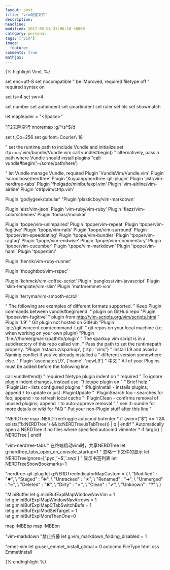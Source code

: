 ```yaml
---
layout: post
title: "vim配置文件"
description: 
headline: 
modified: 2017-05-01 23:06:10 +0800
category: personal
tags: ["vim"]
image: 
  feature: 
comments: true
mathjax: 
---
```


{% highlight VimL %}

set enc=utf-8
set nocompatible              " be iMproved, required
filetype off                  " required
syntax on

set ts=4
set sw=4

set number
set autoindent
set smartindent
set ruler
set hls
set showmatch

let mapleader = "\<Space>"

"F2去除空行
nnoremap <F2> :g/^\s*$/d<CR>

set t_Co=256
set guifont=Courier\ 18

" set the runtime path to include Vundle and initialize
set rtp+=~/.vim/bundle/Vundle.vim
call vundle#begin()
" alternatively, pass a path where Vundle should install plugins
"call vundle#begin('~/some/path/here')

" let Vundle manage Vundle, required
Plugin 'VundleVim/Vundle.vim'
Plugin 'scrooloose/nerdtree'
Plugin 'Xuyuanp/nerdtree-git-plugin'
Plugin 'jistr/vim-nerdtree-tabs'
Plugin 'fholgado/minibufexpl.vim'
Plugin 'vim-airline/vim-airline'
Plugin 'ctrlpvim/ctrlp.vim'

Plugin 'godlygeek/tabular'
"Plugin 'plasticboy/vim-markdown'

Plugin 'elzr/vim-json'
Plugin 'vim-ruby/vim-ruby'
Plugin 'flazz/vim-colorschemes'
Plugin 'tomasr/molokai'

Plugin 'tpope/vim-unimpaired'
Plugin 'tpope/vim-repeat'
Plugin 'tpope/vim-fugitive'
Plugin 'tpope/vim-rails'
Plugin 'tpope/vim-surround'
Plugin 'tpope/vim-speeddating'
Plugin 'tpope/vim-bundler'
Plugin 'tpope/vim-ragtag'
Plugin 'tpope/vim-endwise'
Plugin 'tpope/vim-commentary'
Plugin 'tpope/vim-cucumber'
Plugin 'tpope/vim-markdown'
Plugin 'tpope/vim-haml'
Plugin 'tpope/timl'

Plugin 'henrik/vim-ruby-runner'

Plugin 'thoughtbot/vim-rspec'

Plugin 'kchmck/vim-coffee-script'
Plugin 'pangloss/vim-javascript'
Plugin 'slim-template/vim-slim'
Plugin 'mattn/emmet-vim'

Plugin 'terryma/vim-smooth-scroll'


" The following are examples of different formats supported.
" Keep Plugin commands between vundle#begin/end.
" plugin on GitHub repo
"Plugin 'tpope/vim-fugitive'
" plugin from http://vim-scripts.org/vim/scripts.html
" Plugin 'L9'
" Git plugin not hosted on GitHub
"Plugin 'git://git.wincent.com/command-t.git'
" git repos on your local machine (i.e. when working on your own plugin)
"Plugin 'file:///home/gmarik/path/to/plugin'
" The sparkup vim script is in a subdirectory of this repo called vim.
" Pass the path to set the runtimepath properly.
"Plugin 'rstacruz/sparkup', {'rtp': 'vim/'}
" Install L9 and avoid a Naming conflict if you've already installed a
" different version somewhere else.
" Plugin 'ascenator/L9', {'name': 'newL9'}
" 中文
" All of your Plugins must be added before the following line


call vundle#end()            " required
filetype plugin indent on    " required
" To ignore plugin indent changes, instead use:
"filetype plugin on
"
" Brief help
" :PluginList       - lists configured plugins
" :PluginInstall    - installs plugins; append `!` to update or just :PluginUpdate
" :PluginSearch foo - searches for foo; append `!` to refresh local cache
" :PluginClean      - confirms removal of unused plugins; append `!` to auto-approve removal
"
" see :h vundle for more details or wiki for FAQ
" Put your non-Plugin stuff after this line
"


"NERDTree 
map <C-n> :NERDTreeToggle<CR>
autocmd bufenter * if (winnr("$") == 1 && exists("b:NERDTree") && b:NERDTree.isTabTree()) | q | endif
" Automatically open a NERDTree if no files where specified
autocmd vimenter * if !argc() | NERDTree | endif

"vim-nerdtree-tabs
" 在终端启动vim时，共享NERDTree
let g:nerdtree_tabs_open_on_console_startup=1
" 忽略一下文件的显示
let NERDTreeIgnore=['\.pyc','\~$','\.swp']
" 显示书签列表
let NERDTreeShowBookmarks=1

"nerdtree-git-plug
let g:NERDTreeIndicatorMapCustom = {
    \ "Modified"  : "✹",
    \ "Staged"    : "✚",
    \ "Untracked" : "✭",
    \ "Renamed"   : "➜",
    \ "Unmerged"  : "═",
    \ "Deleted"   : "✖",
    \ "Dirty"     : "✗",
    \ "Clean"     : "✔︎",
    \ "Unknown"   : "?"
    \ }

"MiniBuffer
let g:miniBufExplMapWindowNavVim = 1   
let g:miniBufExplMapWindowNavArrows = 1   
let g:miniBufExplMapCTabSwitchBufs = 1   
let g:miniBufExplModSelTarget = 1  
let g:miniBufExplMoreThanOne=0

map <F11> :MBEbp<CR>
map <F12> :MBEbn<CR>

"vim-markdown
"禁止折叠
let g:vim_markdown_folding_disabled = 1

"emet-vim
let g:user_emmet_install_global = 0
autocmd FileType html,css EmmetInstall

{% endhighlight %}
